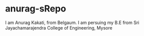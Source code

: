 anurag-sRepo
============
I am Anurag Kakati, from Belgaum. I am persuing my B.E from Sri Jayachamarajendra College of Engineering, Mysore
